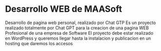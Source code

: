 # Desarrollo WEB de MAASoft
Desarrollo de pagina web personal, realizado por Chat GTP
Es un proyecto realizado totalmente por Chat GPT para la creacion de una pagina WEB Profesional
de una empresa de Software 
El proyecto debe estar realizado en WordPress y queremos llegar hasta la instalacion y publicacion
en un hosting que daremos los accesos 
